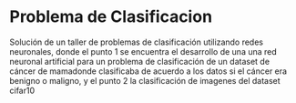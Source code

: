 # Problema de Clasificacion
Solución de un taller de problemas de clasificación utilizando redes neuronales, donde el punto 1 se encuentra el desarrollo de una una red neuronal artificial para un problema de clasificación de un dataset de cáncer de mamadonde clasificaba de acuerdo a los datos si el cáncer era benigno o maligno, y el punto 2 la clasificación de imagenes del dataset cifar10

